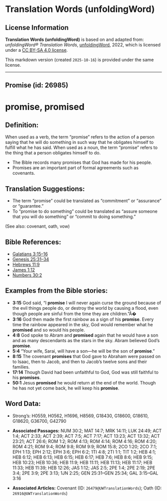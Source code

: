 # Translation Words (unfoldingWord)

## License Information

**Translation Words (unfoldingWord)** is based on and adapted from: _unfoldingWord® Translation Words_, [unfoldingWord](https://unfoldingword.org/utw), 2022, which is licensed under a [CC BY-SA 4.0 license](https://creativecommons.org/licenses/by-sa/4.0/legalcode.en).

This markdown version (created `2025-10-16`) is provided under the same license.



--------------------------------

## Promise (id: 26985)

promise, promised
=================

Definition:
-----------

When used as a verb, the term “promise” refers to the action of a person saying that he will do something in such way that he obligates himself to fulfill what he has said. When used as a noun, the term “promise” refers to the thing that a person obligates himself to do.

* The Bible records many promises that God has made for his people.
* Promises are an important part of formal agreements such as covenants.

Translation Suggestions:
------------------------

* The term “promise” could be translated as “commitment” or “assurance” or “guarantee.”
* To “promise to do something” could be translated as “assure someone that you will do something” or “commit to doing something.”

(See also: covenant, oath, vow)

Bible References:
-----------------

* [Galatians 3:15–16](https://ref.ly/Gal3:15-Gal3:16)
* [Genesis 25:31–34](https://ref.ly/Gen25:31-Gen25:34)
* [Hebrews 11:9](https://ref.ly/Heb11:9)
* [James 1:12](https://ref.ly/Jas1:12)
* [Numbers 30:2](https://ref.ly/Num30:2)

Examples from the Bible stories:
--------------------------------

* **3:15** God said, “I **promise** I will never again curse the ground because of the evil things people do, or destroy the world by causing a flood, even though people are sinful from the time they are children.”Â�
* **3:16** God then made the first rainbow as a sign of his **promise**. Every time the rainbow appeared in the sky, God would remember what he **promised** and so would his people.
* **4:8** God spoke to Abram and **promised** again that he would have a son and as many descendants as the stars in the sky. Abram believed God’s **promise**.
* **5:4** “Your wife, Sarai, will have a son—he will be the son of **promise**.”
* **8:15** The covenant **promises** that God gave to Abraham were passed on to Isaac, then to Jacob, and then to Jacob’s twelve sons and their families.
* **17:14** Though David had been unfaithful to God, God was still faithful to his **promises**.
* **50:1** Jesus **promised** he would return at the end of the world. Though he has not yet come back, he will keep his **promise**.

Word Data:
----------

* Strong’s: H0559, H0562, H1696, H8569, G18430, G18600, G18610, G18620, G36700, G42790

* **Associated Passages:** NUM 30:2; MAT 14:7; MRK 14:11; LUK 24:49; ACT 1:4; ACT 2:33; ACT 2:39; ACT 7:5; ACT 7:17; ACT 13:23; ACT 13:32; ACT 23:21; ACT 26:6; ROM 1:2; ROM 4:13; ROM 4:14; ROM 4:16; ROM 4:20; ROM 4:21; ROM 9:4; ROM 9:8; ROM 9:9; ROM 15:8; 2CO 1:20; 2CO 7:1; EPH 1:13; EPH 2:12; EPH 3:6; EPH 6:2; 1TI 4:8; 2TI 1:1; TIT 1:2; HEB 4:1; HEB 6:12; HEB 6:13; HEB 6:15; HEB 6:17; HEB 7:6; HEB 8:6; HEB 9:15; HEB 10:23; HEB 10:36; HEB 11:9; HEB 11:11; HEB 11:13; HEB 11:17; HEB 11:33; HEB 11:39; HEB 12:26; JAS 1:12; JAS 2:5; 2PE 1:4; 2PE 2:19; 2PE 3:4; 2PE 3:9; 2PE 3:13; 1JN 2:25; GEN 25:31–GEN 25:34; GAL 3:15–GAL 3:16
* **Associated Articles:** Covenant (ID: `26479@UWTranslationWords`); Oath (ID: `26916@UWTranslationWords`)

